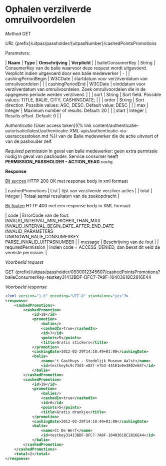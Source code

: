 ---
---

# Ophalen verzilverde omruilvoordelen

_Method_
GET

_URL_
{prefix}/uitpas/passholder/{uitpasNumber}/cashedPointsPromotions

Parameters:

| **Naam** | **Type** | **Omschrijving** | **Verplicht** |
| balieConsumerKey | String | ConsumerKey van de balie waarvoor deze request wordt uitgevoerd. Verplicht indien uitgevoerd door een balie medewerker | - |
| cashingPeriodBegin | W3CDate | startdatum voor verzilverdatum van omruilvoordelen |  |
| cashingPeriodEnd | W3CDate | einddatum voor verzilverdatum van omruilvoordelen. Zoek omruilvoordelen die in de opgegeven periode werden verzilverd. |  |
| sort | String | Sort field. Possible values: TITLE, BALIE, CITY, CASHINGDATE; |  |
| order | String | Sort direction. Possible values: ASC, DESC. Default value: DESC |  |
| max | Integer | Maximum number of results. Default: 20 |  |
| start | Integer | Results offset. Default: 0 |  |

_Authenticatie_
[User access token]({% link content/authenticatie-autorisatie/latest/authenticatie-XML-apis/authenticatie-via-useraccesstoken.md %}) van de Balie medewerker die de actie uitvoert of van de pashouder zelf.

_Required permission_
In geval van balie medewerker: geen extra permissie nodig
In geval van pashouder: Service consumer heeft **PERMISSION_PASSHOLDER - ACTION_READ** nodig

**Response**

<u>Bij succes</u>
HTTP 200 OK met response body in xml formaat

| cashedPromotions | List<CashedPointsPromotion> | lijst van verzilverde verzilver acties |
| total | Integer | Totaal aantal resultaten van de zoekopdracht |

<u>Bij fouten</u>
HTTP 400 met een response body in XML formaat:

| code | ErrorCode van de fout:<br>INVALID_INTERVAL_MIN_HIGHER_THAN_MAX<br>INVALID_INTERVAL_BEGIN_DATE_AFTER_END_DATE<br>INVALID_PARAMETERS<br>UNKNOWN_BALIE_CONSUMERKEY<br>PARSE_INVALID_UITPASNUMBER |
| message | Beschrijving van de fout |
| requiredPermission | Indien code = ACCESS_DENIED, dan bevat dit veld de vereiste permissie. |

_Voorbeeld request_

GET {prefix}/uitpas/passholder/0930012345607/cashedPointsPromotions?balieConsumerKey=testkey31413BDF-DFC7-7A9F-10403618C2816E44

_Voorbeeld response_


~~~xml
<?xml version="1.0" encoding="UTF-8" standalone="yes"?>
<response>
    <cashedPromotions>
        <cashedPromotion>
            <id>18</id>
            <promotion>
                <balies/>
                <cashedIn>true</cashedIn>
                <id>7</id>
                <points>5</points>
                <title>Gratis stickers</title>
            </promotion>
            <cashingDate>2012-02-29T14:18:49+01:00</cashingDate>
            <balie>
                <name>'t Gasthuys - Stedelijk Museum Aalst</name>
                <id>testkey5c9c73d3-e82f-e7b3-44161e6e3802e64f</id>
            </balie>
        </cashedPromotion>
        <cashedPromotion>
            <id>19</id>
            <promotion>
                <balies/>
                <cashedIn>true</cashedIn>
                <id>6</id>
                <points>5</points>
                <title>Gratis drankje</title>
            </promotion>
            <cashingDate>2012-02-29T14:18:49+01:00</cashingDate>
            <balie>
                <name>CC De Werf</name>
                <id>testkey31413BDF-DFC7-7A9F-10403618C2816E44</id>
            </balie>
        </cashedPromotion>
    </cashedPromotions>
    <total>2</total>
</response>
~~~
